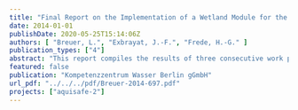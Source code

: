 ```yaml
---
title: "Final Report on the Implementation of a Wetland Module for the Soil and Water Assessment Tool (SWAT)"
date: 2014-01-01
publishDate: 2020-05-25T15:14:06Z
authors: [ "Breuer, L.", "Exbrayat, J.-F.", "Frede, H.-G." ]
publication_types: ["4"]
abstract: "This report compiles the results of three consecutive work packages that have been worked on during the Aquisafe II project. The approach developed is based on the previous Aquisafe I project where the Soil Water Assessment Tool (SWAT) was used as an analytical instrument to develop mitigation strategies for N loads and concentrations in the Ic catchment. During Aquisage I we concluded that SWAT should include a wetland function with which the effect of artificially, constructed wetlands on solute N fluxes can be evaluated. Chapter 1 compiles results of an extensive literature review that was made to identify potential wetland routines and processes that can be included in SWAT. The SWAT add-on to be developed should allow to individually test the effect on single wetlands (e.g. in a given hydrological response unit or subcatchment) as well as the effect of multiple wetlands on the landscape scale. We therefore implemented a stand alone version of the new wetland module which is described in Chapter 2. Here we show the general functionality and individual components of the wetland module. The chapter ends with a virtual application of the modules using SWAT outputs copied from the Ic results. Additionally, a Monte Carlo based sensitivity analyses of the wetland module input parameters showed that the denitrification rate seems to be the most constrained parameter for the simulation of N turnover in the new wetland module. A full implementation of the new wetland module is described in chapter 3. Here, the structural embedment of the wetland module in the SWAT architecture is described. To proof the functionality of the SWAT wetland module model runs were compared to the stand alone version to make sure that the module was correctly implemented. We conclude that the SWAT wetland extension is ready to be tested in real world catchments. Such a full test of the SWAT wetland model was planned towards the end of Aquisafe II. However, as data from the wetlands constructed within Aquisafe II were not available in due time, this last test of the SWAT module was possible."
featured: false
publication: "Kompetenzzentrum Wasser Berlin gGmbH"
url_pdf: "../../../pdf/Breuer-2014-697.pdf"
projects: ["aquisafe-2"]
---
```


